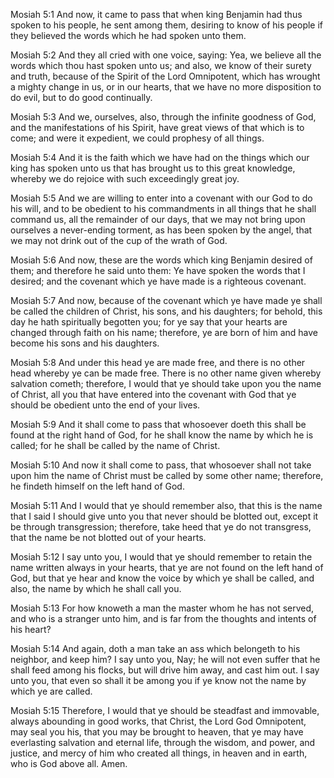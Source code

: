 Mosiah 5:1 And now, it came to pass that when king Benjamin had thus
spoken to his people, he sent among them, desiring to know of his people
if they believed the words which he had spoken unto them.

Mosiah 5:2 And they all cried with one voice, saying: Yea, we believe
all the words which thou hast spoken unto us; and also, we know of their
surety and truth, because of the Spirit of the Lord Omnipotent, which
has wrought a mighty change in us, or in our hearts, that we have no
more disposition to do evil, but to do good continually.

Mosiah 5:3 And we, ourselves, also, through the infinite goodness of
God, and the manifestations of his Spirit, have great views of that
which is to come; and were it expedient, we could prophesy of all
things.

Mosiah 5:4 And it is the faith which we have had on the things which our
king has spoken unto us that has brought us to this great knowledge,
whereby we do rejoice with such exceedingly great joy.

Mosiah 5:5 And we are willing to enter into a covenant with our God to
do his will, and to be obedient to his commandments in all things that
he shall command us, all the remainder of our days, that we may not
bring upon ourselves a never-ending torment, as has been spoken by the
angel, that we may not drink out of the cup of the wrath of God.

Mosiah 5:6 And now, these are the words which king Benjamin desired of
them; and therefore he said unto them: Ye have spoken the words that I
desired; and the covenant which ye have made is a righteous covenant.

Mosiah 5:7 And now, because of the covenant which ye have made ye shall
be called the children of Christ, his sons, and his daughters; for
behold, this day he hath spiritually begotten you; for ye say that your
hearts are changed through faith on his name; therefore, ye are born of
him and have become his sons and his daughters.

Mosiah 5:8 And under this head ye are made free, and there is no other
head whereby ye can be made free. There is no other name given whereby
salvation cometh; therefore, I would that ye should take upon you the
name of Christ, all you that have entered into the covenant with God
that ye should be obedient unto the end of your lives.

Mosiah 5:9 And it shall come to pass that whosoever doeth this shall be
found at the right hand of God, for he shall know the name by which he
is called; for he shall be called by the name of Christ.

Mosiah 5:10 And now it shall come to pass, that whosoever shall not take
upon him the name of Christ must be called by some other name;
therefore, he findeth himself on the left hand of God.

Mosiah 5:11 And I would that ye should remember also, that this is the
name that I said I should give unto you that never should be blotted
out, except it be through transgression; therefore, take heed that ye do
not transgress, that the name be not blotted out of your hearts.

Mosiah 5:12 I say unto you, I would that ye should remember to retain
the name written always in your hearts, that ye are not found on the
left hand of God, but that ye hear and know the voice by which ye shall
be called, and also, the name by which he shall call you.

Mosiah 5:13 For how knoweth a man the master whom he has not served, and
who is a stranger unto him, and is far from the thoughts and intents of
his heart?

Mosiah 5:14 And again, doth a man take an ass which belongeth to his
neighbor, and keep him? I say unto you, Nay; he will not even suffer
that he shall feed among his flocks, but will drive him away, and cast
him out. I say unto you, that even so shall it be among you if ye know
not the name by which ye are called.

Mosiah 5:15 Therefore, I would that ye should be steadfast and
immovable, always abounding in good works, that Christ, the Lord God
Omnipotent, may seal you his, that you may be brought to heaven, that ye
may have everlasting salvation and eternal life, through the wisdom, and
power, and justice, and mercy of him who created all things, in heaven
and in earth, who is God above all. Amen.
